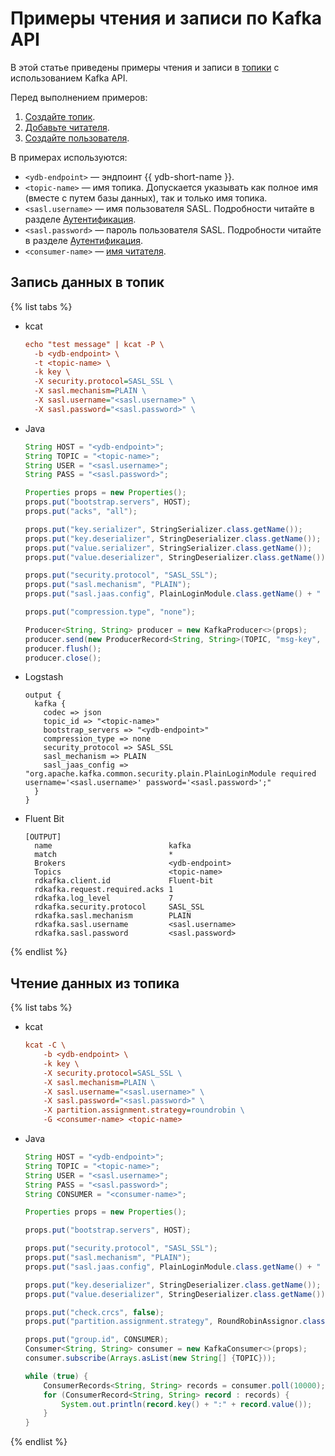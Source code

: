 # Примеры чтения и записи по Kafka API

В этой статье приведены примеры чтения и записи в [топики](../../concepts/topic.md) с использованием Kafka API.

Перед выполнением примеров:
1. [Создайте топик](../ydb-cli/topic-create.md).
1. [Добавьте читателя](../ydb-cli/topic-consumer-add.md).
1. [Создайте пользователя](../../cluster/access.md#users).

В примерах используются:

 * `<ydb-endpoint>` — эндпоинт {{ ydb-short-name }}.
 * `<topic-name>` — имя топика. Допускается указывать как полное имя (вместе с путем базы данных), так и только имя топика.
 * `<sasl.username>` — имя пользователя SASL. Подробности читайте в разделе [Аутентификация](./auth.md).
 * `<sasl.password>` — пароль пользователя SASL. Подробности читайте в разделе [Аутентификация](./auth.md).
 * `<consumer-name>` — [имя читателя](../../concepts/topic#consumer).


## Запись данных в топик
{% list tabs %}
- kcat
  ```ini
  echo "test message" | kcat -P \
    -b <ydb-endpoint> \
    -t <topic-name> \
    -k key \
    -X security.protocol=SASL_SSL \
    -X sasl.mechanism=PLAIN \
    -X sasl.username="<sasl.username>" \
    -X sasl.password="<sasl.password>" \
  ```

- Java
  ```java
  String HOST = "<ydb-endpoint>";
  String TOPIC = "<topic-name>";
  String USER = "<sasl.username>";
  String PASS = "<sasl.password>";

  Properties props = new Properties();
  props.put("bootstrap.servers", HOST);
  props.put("acks", "all");

  props.put("key.serializer", StringSerializer.class.getName());
  props.put("key.deserializer", StringDeserializer.class.getName());
  props.put("value.serializer", StringSerializer.class.getName());
  props.put("value.deserializer", StringDeserializer.class.getName());

  props.put("security.protocol", "SASL_SSL");
  props.put("sasl.mechanism", "PLAIN");
  props.put("sasl.jaas.config", PlainLoginModule.class.getName() + " required username=\"" + USER + "\" password=\"" + PASS + "\";");

  props.put("compression.type", "none");

  Producer<String, String> producer = new KafkaProducer<>(props);
  producer.send(new ProducerRecord<String, String>(TOPIC, "msg-key", "msg-body"));
  producer.flush();
  producer.close();
  ```

- Logstash
  ```
  output {
    kafka {
      codec => json
      topic_id => "<topic-name>"
      bootstrap_servers => "<ydb-endpoint>"
      compression_type => none
      security_protocol => SASL_SSL
      sasl_mechanism => PLAIN
      sasl_jaas_config => "org.apache.kafka.common.security.plain.PlainLoginModule required username='<sasl.username>' password='<sasl.password>';"
    }
  }
  ```

- Fluent Bit

  ```
  [OUTPUT]
    name                          kafka
    match                         *
    Brokers                       <ydb-endpoint>
    Topics                        <topic-name>
    rdkafka.client.id             Fluent-bit
    rdkafka.request.required.acks 1
    rdkafka.log_level             7
    rdkafka.security.protocol     SASL_SSL
    rdkafka.sasl.mechanism        PLAIN
    rdkafka.sasl.username         <sasl.username>
    rdkafka.sasl.password         <sasl.password>
  ```
{% endlist %}
## Чтение данных из топика
{% list tabs %}

- kcat
  ```ini
  kcat -C \
      -b <ydb-endpoint> \
      -k key \
      -X security.protocol=SASL_SSL \
      -X sasl.mechanism=PLAIN \
      -X sasl.username="<sasl.username>" \
      -X sasl.password="<sasl.password>" \
      -X partition.assignment.strategy=roundrobin \
      -G <consumer-name> <topic-name>
  ```

- Java
  ```java
  String HOST = "<ydb-endpoint>";
  String TOPIC = "<topic-name>";
  String USER = "<sasl.username>";
  String PASS = "<sasl.password>";
  String CONSUMER = "<consumer-name>";

  Properties props = new Properties();

  props.put("bootstrap.servers", HOST);

  props.put("security.protocol", "SASL_SSL");
  props.put("sasl.mechanism", "PLAIN");
  props.put("sasl.jaas.config", PlainLoginModule.class.getName() + " required username=\"" + USER + "\" password=\"" + PASS + "\";");

  props.put("key.deserializer", StringDeserializer.class.getName());
  props.put("value.deserializer", StringDeserializer.class.getName());

  props.put("check.crcs", false);
  props.put("partition.assignment.strategy", RoundRobinAssignor.class.getName());

  props.put("group.id", CONSUMER);
  Consumer<String, String> consumer = new KafkaConsumer<>(props);
  consumer.subscribe(Arrays.asList(new String[] {TOPIC}));

  while (true) {
      ConsumerRecords<String, String> records = consumer.poll(10000); // timeout 10 sec
      for (ConsumerRecord<String, String> record : records) {
          System.out.println(record.key() + ":" + record.value());
      }
  }
  ```
{% endlist %}
